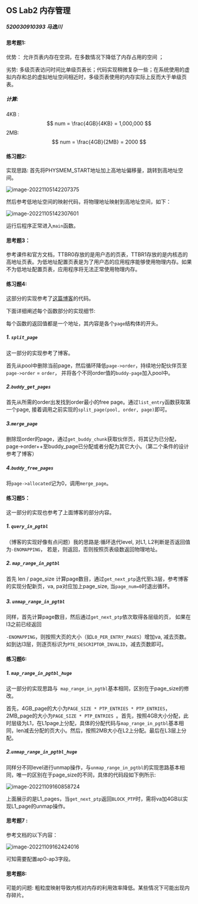 ## OS Lab2 内存管理

##### 520030910393 马逸川



#### 思考题1:

优势： 允许页表内存在空洞，在多数情况下降低了内存占用的空间 ； 

劣势:	多级页表访问时间比单级页表长；代码实现稍微复杂一些；在系统使用的虚拟内存和总的虚拟地址空间相近时，多级页表使用的内存实际上反而大于单级页表。

##### 计算:

4KB : 
$$
num = \frac{4GB}{4KB} = 1,000,000
$$
2MB:
$$
num = \frac{4GB}{2MB} = 2000
$$


#### 练习题2:

实现思路: 首先将PHYSMEM_START地址加上高地址偏移量，跳转到高地址空间。

![image-20221105142207375](C:\Users\YichuanMa\AppData\Roaming\Typora\typora-user-images\image-20221105142207375.png)



然后参考低地址空间的映射代码，将物理地址映射到高地址空间，如下：

![image-20221105142307601](C:\Users\YichuanMa\AppData\Roaming\Typora\typora-user-images\image-20221105142307601.png)

运行后程序正常进入`main`函数。



#### 思考题3：

参考课件和官方文档，TTBR0存放的是用户态的页表，TTBR1存放的是内核态的高地址页表。为低地址配置页表是为了用户态的应用程序能够使用物理内存。如果不为低地址配置页表，应用程序将无法正常使用物理内存。



#### 练习题4:

这部分的实现参考了[这篇博客](https://www.cnblogs.com/kangyupl/p/chcore_lab2.html)的代码。

下面详细阐述每个函数部分的实现细节:

每个函数的返回值都是一个地址，其内容是各个`page`结构体的开头。



##### 1. `split_page`

这一部分的实现参考了博客。

首先从pool中删除当前page，然后循环降低`page->order`，持续地分配伙伴页至`page->order` = `order`， 并将各个不同order值的`buddy-page`加入pool中。



##### 2.`buddy_get_pages`

首先从所需的order出发找到order最小的free page。通过`list_entry`函数获取第一个page, 接着调用之前实现的`split_page(pool, order, page)`即可。



##### 3.`merge_page`

删除现order的page，通过`get_buddy_chunk`获取伙伴页，将其记为已分配，page->order++至buddy_page已分配或者分配为其它大小。（第二个条件的设计参考了博客）



##### 4.`buddy_free_pages`

将`page->allocated`记为0，调用`merge_page`。



#### 练习题5：

这一部分的实现也参考了上面博客的部分内容。



##### 1. `query_in_pgtbl`

（博客的实现好像有点问题）我的思路是:循环迭代level, 对L1, L2判断是否返回值为`-ENOMAPPING`， 若是，则返回，否则按照页表级数返回物理地址。



##### 2. `map_range_in_pgtbl`

首先 len / page_size 计算page数目，通过`get_next_ptp`迭代至L3层，参考博客的实现分配新页，va, pa对应加上page_size, 当`page_num=0`时退出循环。

##### 

##### 3. `unmap_range_in_pgtbl`

同样，首先计算page数目，然后通过`get_next_ptp`依次取得各层级的页， 如果在l3之前已经返回

`-ENOMAPPING`，则按照大页的大小（如`L0_PER_ENTRY_PAGES`）增加va, 减去页数。如到达l3层，则逐页标识为`PTE_DESCRIPTOR_INVALID`，减去页数即可。





#### 练习题6:



##### 1. `map_range_in_pgtbl_huge`

这一部分的实现思路与` map_range_in_pgtbl`基本相同，区别在于page_size的修改。

首先，4GB_page的大小为`PAGE_SIZE * PTP_ENTRIES * PTP_ENTRIES`， 2MB_page的大小为`PAGE_SIZE * PTP_ENTRIES `。首先，按照4GB大小分配，此时层级为L1，在L1page上分配，具体的分配代码与`map_range_in_pgtbl`基本相同，len减去分配的页大小。然后，按照2MB大小在L2上分配。最后在L3层上分配。



##### 2.`unmap_range_in_pgtbl_huge`

同样分不同level进行unmap操作，与`unmap_range_in_pgtbl`的实现思路基本相同，唯一的区别在于page_size的不同，具体的代码段如下例所示:

![image-20221109160858724](C:\Users\YichuanMa\AppData\Roaming\Typora\typora-user-images\image-20221109160858724.png)

上面展示的是L1_pages，当`get_next_ptp`返回`BLOCK_PTP`时，需将va加4GB以实现L1_page的unmap操作。



#### 思考题7 :

参考文档的以下内容：

![image-20221109162424016](C:\Users\YichuanMa\AppData\Roaming\Typora\typora-user-images\image-20221109162424016.png)

可知需要配置ap0-ap3字段。



#### 思考题8:

可能的问题: 粗粒度映射导致内核对内存的利用效率降低。某些情况下可能出现内存碎片。



